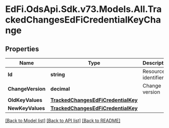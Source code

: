 # EdFi.OdsApi.Sdk.v73.Models.All.TrackedChangesEdFiCredentialKeyChange

## Properties

Name | Type | Description | Notes
------------ | ------------- | ------------- | -------------
**Id** | **string** | Resource identifier | [optional] 
**ChangeVersion** | **decimal** | Change version | [optional] 
**OldKeyValues** | [**TrackedChangesEdFiCredentialKey**](TrackedChangesEdFiCredentialKey.md) |  | [optional] 
**NewKeyValues** | [**TrackedChangesEdFiCredentialKey**](TrackedChangesEdFiCredentialKey.md) |  | [optional] 

[[Back to Model list]](../../README.md#documentation-for-models) [[Back to API list]](../../README.md#documentation-for-api-endpoints) [[Back to README]](../../README.md)

